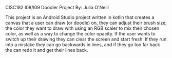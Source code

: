 CISC182 I08/I09 Doodler Project
By: Julia O'Neill

This project is an Android Studio project written in kotlin that creates a canvas that a user can draw (or doodle) on, they can adjust their brush size, 
the color they want to draw with using an RGB scaler to mix their chosen color, as well as a way to change the color opacity. If the user wants to switch 
up their drawing they can clear the screen and start fresh. If they run into a mistake they can go backwards in lines, and if they go too far back the can 
redo it and get their lines back. 
